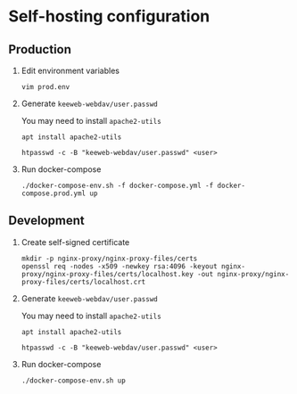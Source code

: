 Self-hosting configuration
==========================

## Production

1. Edit environment variables

    ```
    vim prod.env
    ```

2. Generate `keeweb-webdav/user.passwd`

    You may need to install `apache2-utils`

    ```
    apt install apache2-utils
    ```

    ```
    htpasswd -c -B "keeweb-webdav/user.passwd" <user>
    ```

3. Run docker-compose

    ```
    ./docker-compose-env.sh -f docker-compose.yml -f docker-compose.prod.yml up
    ```

## Development

1. Create self-signed certificate

    ```
    mkdir -p nginx-proxy/nginx-proxy-files/certs
    openssl req -nodes -x509 -newkey rsa:4096 -keyout nginx-proxy/nginx-proxy-files/certs/localhost.key -out nginx-proxy/nginx-proxy-files/certs/localhost.crt
    ```

2. Generate `keeweb-webdav/user.passwd`

    You may need to install `apache2-utils`

    ```
    apt install apache2-utils
    ```

    ```
    htpasswd -c -B "keeweb-webdav/user.passwd" <user>
    ```

3. Run docker-compose

    ```
    ./docker-compose-env.sh up
    ```
